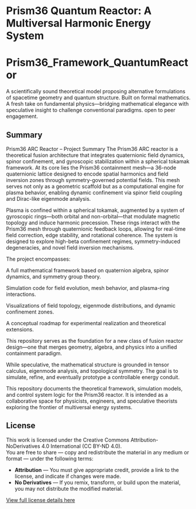 
# Prism36 Quantum Reactor: A Multiversal Harmonic Energy System
# Prism36_Framework_QuantumReactor
A scientifically sound theoretical model proposing alternative formulations of spacetime geometry and quantum structure. Built on formal mathematics. A fresh take on fundamental physics—bridging mathematical elegance with speculative insight to challenge conventional paradigms. open to peer engagement.

## Summary

Prism36 ARC Reactor – Project Summary
The Prism36 ARC reactor is a theoretical fusion architecture that integrates quaternionic field dynamics, spinor confinement, and gyroscopic stabilization within a spherical tokamak framework. At its core lies the Prism36 containment mesh—a 36-node quaternionic lattice designed to encode spatial harmonics and field inversion zones through symmetry-governed potential fields. This mesh serves not only as a geometric scaffold but as a computational engine for plasma behavior, enabling dynamic confinement via spinor field coupling and Dirac-like eigenmode analysis.

Plasma is confined within a spherical tokamak, augmented by a system of gyroscopic rings—both orbital and non-orbital—that modulate magnetic topology and induce harmonic precession. These rings interact with the Prism36 mesh through quaternionic feedback loops, allowing for real-time field correction, edge stability, and rotational coherence. The system is designed to explore high-beta confinement regimes, symmetry-induced degeneracies, and novel field inversion mechanisms.

The project encompasses:

A full mathematical framework based on quaternion algebra, spinor dynamics, and symmetry group theory.

Simulation code for field evolution, mesh behavior, and plasma-ring interactions.

Visualizations of field topology, eigenmode distributions, and dynamic confinement zones.

A conceptual roadmap for experimental realization and theoretical extensions.

This repository serves as the foundation for a new class of fusion reactor design—one that merges geometry, algebra, and physics into a unified containment paradigm.

While speculative, the mathematical structure is grounded in tensor calculus, eigenmode analysis, and topological symmetry. The goal is to simulate, refine, and eventually prototype a controllable energy conduit.


This repository documents the theoretical framework, simulation models, and control system logic for the Prism36 reactor. It is intended as a collaborative space for physicists, engineers, and speculative theorists exploring the frontier of multiversal energy systems.

## License

This work is licensed under the Creative Commons Attribution-NoDerivatives 4.0 International (CC BY-ND 4.0).  
You are free to share — copy and redistribute the material in any medium or format — under the following terms:

- **Attribution** — You must give appropriate credit, provide a link to the license, and indicate if changes were made.
- **No Derivatives** — If you remix, transform, or build upon the material, you may not distribute the modified material.

[View full license details here](https://creativecommons.org/licenses/by-nd/4.0/)


